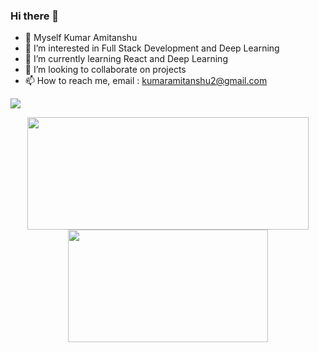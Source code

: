 ### Hi there 👋
- 👋 Myself Kumar Amitanshu
- 👀 I’m interested in Full Stack Development and Deep Learning
- 🌱 I’m currently learning React and Deep Learning
- 💞️ I’m looking to collaborate on projects
- 📫 How to reach me, email : kumaramitanshu2@gmail.com

![](https://komarev.com/ghpvc/?username=kramitanshu)

<p align="center">
  <img height="180em" width="450em" src="https://github-readme-stats.vercel.app/api?username=kramitanshu&count_private=true&theme=tokyonight&show_icons=true"/>
  <img height="180em" width="320em" src="https://github-readme-stats.vercel.app/api/top-langs/?username=kramitanshu&layout=compact&langs_count=10&theme=tokyonight&show_icons=true&exclude_repo=HealthChief&hide=jupyter%20notebook"/>
</p>


<!---
Rahul-7323/Rahul-7323 is a ✨ special ✨ repository because its `README.md` (this file) appears on your GitHub profile.
You can click the Preview link to take a look at your changes.
--->
<!--
**kramitanshu/kramitanshu** is a ✨ _special_ ✨ repository because its `README.md` (this file) appears on your GitHub profile.

Here are some ideas to get you started:

- 🔭 I’m currently working on ...
- 🌱 I’m currently learning ...
- 👯 I’m looking to collaborate on ...
- 🤔 I’m looking for help with ...
- 💬 Ask me about ...
- 📫 How to reach me: ...
- 😄 Pronouns: ...
- ⚡ Fun fact: ...
-->
